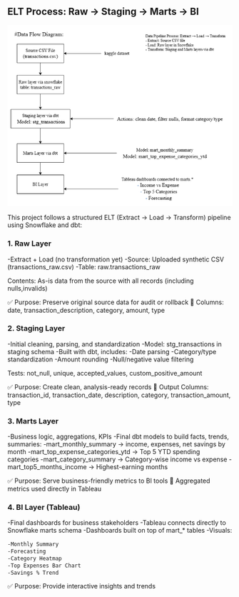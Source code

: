## ELT Process: Raw → Staging → Marts → BI
![ELT Diagram](./ELT_diagram.png)

This project follows a structured ELT (Extract → Load → Transform) pipeline using Snowflake and dbt:

### 1. Raw Layer

-Extract + Load (no transformation yet)
-Source: Uploaded synthetic CSV (transactions_raw.csv)
-Table: raw.transactions_raw

Contents: As-is data from the source with all records (including nulls,invalids)

✅ Purpose: Preserve original source data for audit or rollback
🧾 Columns: date, transaction_description, category, amount, type

### 2. Staging Layer

-Initial cleaning, parsing, and standardization
-Model: stg_transactions in staging schema
-Built with dbt, includes:
    -Date parsing
    -Category/type standardization
    -Amount rounding
    -Null/negative value filtering

Tests: not_null, unique, accepted_values, custom_positive_amount

✅ Purpose: Create clean, analysis-ready records
🧾 Output Columns: transaction_id, transaction_date, description, category, transaction_amount, type

### 3. Marts Layer

-Business logic, aggregations, KPIs
-Final dbt models to build facts, trends, summaries:
    -mart_monthly_summary → income, expenses, net savings by month
    -mart_top_expense_categories_ytd → Top 5 YTD spending categories
    -mart_category_summary → Category-wise income vs expense
    -mart_top5_months_income → Highest-earning months

✅ Purpose: Serve business-friendly metrics to BI tools
🧾 Aggregated metrics used directly in Tableau

### 4. BI Layer (Tableau)
-Final dashboards for business stakeholders
-Tableau connects directly to Snowflake marts schema
-Dashboards built on top of mart_* tables
-Visuals:

    -Monthly Summary
    -Forecasting
    -Category Heatmap
    -Top Expenses Bar Chart
    -Savings % Trend

✅ Purpose: Provide interactive insights and trends
